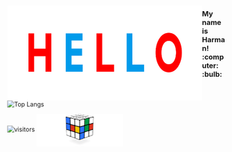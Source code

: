 <p align="left">
  <img align="left" alt="Hello" width="450" height="220" src="hello.gif"> 
  <h3> My name is Harman! :computer: :bulb: </h3>
</p>

![Top Langs](https://github-readme-stats.vercel.app/api/top-langs/?username=harman-khehara&theme=jolly&hide=Shell,Swift,Kotlin,Objective-C&langs_count=8&layout=compact)

![visitors](https://visitor-badge.glitch.me/badge?page_id=harman-khehara.visitor-badge)
<img align="center" alt="Hello" width="200" height="75" src="rubiks_cube.gif"> 
